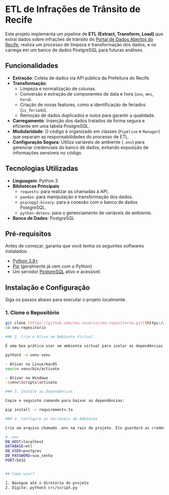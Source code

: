 # ETL de Infrações de Trânsito de Recife

Este projeto implementa um pipeline de **ETL (Extract, Transform, Load)** que extrai dados sobre infrações de trânsito do [Portal de Dados Abertos do Recife](http://dados.recife.pe.gov.br/), realiza um processo de limpeza e transformação dos dados, e os carrega em um banco de dados PostgreSQL para futuras análises.

## Funcionalidades

- **Extração**: Coleta de dados via API pública da Prefeitura do Recife.
- **Transformação**:
    - Limpeza e normalização de colunas.
    - Conversão e extração de componentes de data e hora (`ano`, `mes`, `hora`).
    - Criação de novas features, como a identificação de feriados (`is_feriado`).
    - Remoção de dados duplicados e nulos para garantir a qualidade.
- **Carregamento**: Inserção dos dados tratados de forma segura e eficiente em uma tabela PostgreSQL.
- **Modularidade**: O código é organizado em classes (`Pipeline` e `Manager`) que separam as responsabilidades do processo de ETL.
- **Configuração Segura**: Utiliza variáveis de ambiente (`.env`) para gerenciar credenciais do banco de dados, evitando exposição de informações sensíveis no código.

## Tecnologias Utilizadas

- **Linguagem**: Python 3
- **Bibliotecas Principais**:
    - `requests`: para realizar as chamadas à API.
    - `pandas`: para manipulação e transformação dos dados.
    - `psycopg2-binary`: para a conexão com o banco de dados PostgreSQL.
    - `python-dotenv`: para o gerenciamento de variáveis de ambiente.
- **Banco de Dados**: PostgreSQL

## Pré-requisitos

Antes de começar, garanta que você tenha os seguintes softwares instalados:
- [Python 3.8+](https://www.python.org/downloads/)
- [Pip](https://pip.pypa.io/en/stable/installation/) (geralmente já vem com o Python)
- Um servidor [PostgreSQL](https://www.postgresql.org/download/) ativo e acessível.

## Instalação e Configuração

Siga os passos abaixo para executar o projeto localmente.

### 1. Clone o Repositório
```bash
git clone [https://github.com/seu-usuario/seu-repositorio.git](https://github.com/seu-usuario/seu-repositorio.git)
cd seu-repositorio

### 2. Crie e Ative um Ambiente Virtual

É uma boa prática usar um ambiente virtual para isolar as dependências do projeto.

python3 -m venv venv

- Ativar no Linux/macOS
source venv/bin/activate

- Ativar no Windows
.\venv\Scripts\activate

### 3. Instale as Dependências

Copie o seguinte comando para baixar as dependências:

pip install -r requirements.tx

### 4. Configure as Variáveis de Ambiente

Crie um arquivo chamado .env na raiz do projeto. Ele guardará as credenciais de acesso ao seu banco de dados. Copie o conteúdo abaixo e preencha com suas informações.

# .env
DB_HOST=localhost
DATABASE=etl
DB_USER=postgres
DB_PASSWORD=sua_senha
PORT=5432


## Como usar?

1. Navegue até o diretório do projeto
2. Digite: python3 src/script.py
